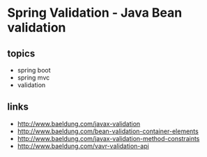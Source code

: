 # Spring Validation - Java Bean validation

## topics
* spring boot
* spring mvc
* validation

## links
* http://www.baeldung.com/javax-validation
* http://www.baeldung.com/bean-validation-container-elements
* http://www.baeldung.com/javax-validation-method-constraints
* http://www.baeldung.com/vavr-validation-api
